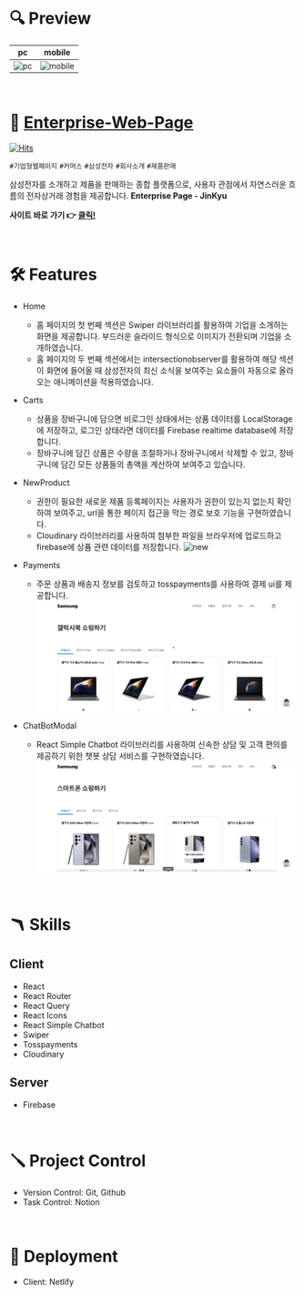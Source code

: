 # 🔍 Preview

| pc | mobile |
| --- | --- |
| ![pc](public/assets/readme/preview_pc.gif) | ![mobile](public/assets/readme/preview_mobile.gif) |

<br>

# 🥸 [Enterprise-Web-Page](https://teal-mandazi-2a1254.netlify.app/)

[![Hits](https://hits.seeyoufarm.com/api/count/incr/badge.svg?url=https%3A%2F%2Fgithub.com%2FMrJinkyu%2FEnterprise-Web-Page&count_bg=%2379C83D&title_bg=%23555555&icon=&icon_color=%23E7E7E7&title=hits&edge_flat=false)](https://hits.seeyoufarm.com)

`#기업형웹페이지` `#커머스` `#삼성전자` `#회사소개` `#제품판매`

삼성전자를 소개하고 제품을 판매하는 종합 플랫폼으로, 사용자 관점에서 자연스러운 흐름의 전자상거래 경험을 제공합니다. **Enterprise Page - JinKyu**   

**사이트 바로 가기 👉 [클릭!](https://teal-mandazi-2a1254.netlify.app/)**

<br>


# 🛠 Features

- Home
    - 홈 페이지의 첫 번째 섹션은 Swiper 라이브러리를 활용하여 기업을 소개하는 화면을 제공합니다. 부드러운 슬라이드 형식으로 이미지가 전환되며 기업을 소개하였습니다.
    - 홈 페이지의 두 번째 섹션에서는 intersectionobserver를 활용하여 해당 섹션이 화면에 들어올 때 삼성전자의 최신 소식을 보여주는 요소들이 자동으로 올라오는 애니메이션을 적용하였습니다.

- Carts
    - 상품을 장바구니에 담으면 비로그인 상태에서는 상품 데이터를 LocalStorage에 저장하고, 로그인 상태라면 데이터를 Firebase realtime database에 저장합니다.
    - 장바구니에 담긴 상품은 수량을 조절하거나 장바구니에서 삭제할 수 있고, 장바구니에 담긴 모든 상품들의 총액을 계산하여 보여주고 있습니다.

-  NewProduct
    - 권한이 필요한 새로운 제품 등록페이지는 사용자가 권한이 있는지 없는지 확인하여 보여주고, url을 통한 페이지 접근을 막는 경로 보호 기능을 구현하였습니다.
    - Cloudinary 라이브러리를 사용하여 첨부한 파일을 브라우저에 업로드하고 firebase에 상품 관련 데이터를 저장합니다.
     ![new](public/assets/readme/preview_new.gif)

-  Payments
    - 주문 상품과 배송지 정보를 검토하고 tosspayments를 사용하여 결제 ui를 제공합니다.
     ![payments](public/assets/readme/preview_payments.gif)

-  ChatBotModal
    - React Simple Chatbot 라이브러리를 사용하여 신속한 상담 및 고객 편의를 제공하기 위한 챗봇 상담 서비스를 구현하였습니다.
     ![chatbot](public/assets/readme/preview_chatbot.gif)
<br>

# 🪃 Skills

## Client

- React
- React Router
- React Query
- React Icons
- React Simple Chatbot
- Swiper
- Tosspayments
- Cloudinary

## Server

- Firebase

<br>

# 🪛 Project Control

- Version Control: Git, Github
- Task Control: Notion

<br>

# 🚀 Deployment

- Client: Netlify

<br>
